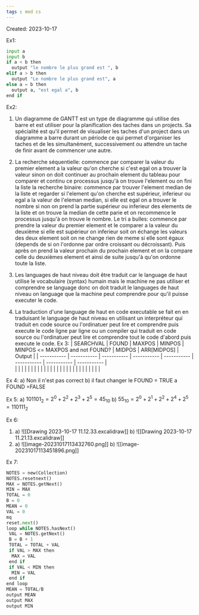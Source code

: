 ```yaml
---
tags : mod cs
---
```

Created: 2023-10-17

Ex1:
```python
input a
input b
if a < b then
  output "le nombre le plus grand est ", b
elif a > b then
  output "Le nombre le plus grand est", a
else a = b then 
  output a, "est egal a", b
end if
```


Ex2:
1. Un diagramme de GANTT est un type de diagramme qui utilise des barre et est utiliser pour la planification des taches dans un projects. Sa spécialité est qu'il permet de visualiser les taches d'un project dans un diagramme a barre durant un période ce qui permet d'organiser les taches et de les simultanément, successivement ou attendre un tache de finir avant de commencer une autre.

2. La recherche séquentielle: commence par comparer la valeur du premier element a la valeur qu'on cherche si c'est egal on a trouver la valeur sinon on doit continuer au prochain element du tableau pour comparer et continu ce processus jusqu'à on trouve l'element ou on fini la liste 
   la recherche binaire: commence par trouver l'element median de la liste et regarder si l'element qu'on cherche est supérieur, inferieur ou egal a la valeur de l'eleman median, si elle est egal on a trouver le nombre si non on prend la partie supérieur ou inferieur des elements de la liste et on trouve la median de cette parie et on recommence le processus jusqu'à on trouve le nombre.
   Le tri a bulles: commence par prendre la valeur du premier element et le comparer a la valeur du deuxième si elle est supérieur on inferieur soit on échange les valeurs des deux element soit on ne change rien de meme si elle sont égaux (depends de si on l'ordonne par ordre croissant ou décroissant). Puis après on prend la valeur prochain du prochain element et on la compare celle du deuxièmes element et ainsi de suite jusqu'à qu'on ordonne toute la liste.

3. Les languages de haut niveau doit être traduit car le language de haut utilise le vocabulaire (syntax) humain mais le machine ne pas utiliser et comprendre se language donc on doit traduit le languages de haut niveau on language que la machine peut comprendre pour qu'il puisse executer le code.

4. La traduction d'une language de haut en code executable se fait en en traduisant le language de haut niveau en utilisant un interpréteur qui traduit en code source ou l'ordinatuer peut lire et comprendre puis execute le code ligne par ligne ou un compiler qui traduit en code source ou l'ordinatuer peut lire et comprendre tout le code d'abord puis execute le code.
Ex 3:
| SEARCHVAL | FOUND | MAXPOS | MINPOS | MINPOS <= MAXPOS and not FOUND? | MIDPOS | ARR[MIDPOS] | Output | | ----------- | ----------- | ----------- | ----------- | ----------- | ----------- | ----------- | ----------- |  
  | | | | | | | | | | | | | | | | | | | | | | | | | | |

Ex 4:
a) Non il n'est pas correct
b) il faut changer le FOUND = TRUE a FOUND =FALSE

Ex 5:
a) $101101_{2} = 2^{0}+2^{2}+2^{3}+2^{5} = 45_{10}$
b) $55_{10} = 2^0+2^1+2^{2}+2^{4}+2^{5} = 110111_{2}$ 

Ex 6:
1. a) ![[Drawing 2023-10-17 11.12.33.excalidraw]]
   b) ![[Drawing 2023-10-17 11.21.13.excalidraw]]
2. a) 
![[image-20231017113432760.png]]
   b)
![[image-20231017113451896.png]]

Ex 7:
```python
NOTES = new(Collection)
NOTES.resetnext()
MAX = NOTES.getNext()
MIN = MAX
TOTAL = 0
B = 0
MEAN = 0
VAL = 0
mq
reset.next()
loop while NOTES.hasNext()
 VAL = NOTES.getNext()
 B = B + 1
 TOTAL = TOTAL + VAL
 if VAL > MAX then
  MAX = VAL
 end if
 if VAL < MIN then
  MIN = VAL
 end if
end loop
MEAN = TOTAL/B
output MEAN
output MAX
output MIN
```